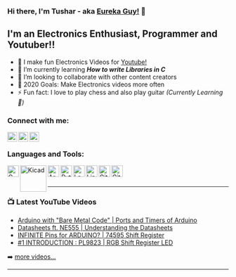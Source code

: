 ### Hi there, I'm Tushar - aka [Eureka Guy!][youtube] 👋

## I'm an Electronics Enthusiast, Programmer and Youtuber!!

- 🔭 I make fun Electronics Videos for [Youtube!][youtube]
- 🌱 I’m currently learning ***How to write Libraries in C***
- 👯 I’m looking to collaborate with other content creators
- 🥅 2020 Goals: Make Electronics videos more often
- ⚡ Fun fact: I love to play chess and also play guitar *(Currently Learning🤣)*

### Connect with me:

[<img align="left" alt="EurekaGuy | YouTube" width="22px" src="https://cdn.jsdelivr.net/npm/simple-icons@v3/icons/youtube.svg" />][youtube]
[<img align="left" alt="EurekaGuy | LinkedIn" width="22px" src="https://cdn.jsdelivr.net/npm/simple-icons@v3/icons/linkedin.svg" />][linkedin]
[<img align="left" alt="EurekaGuy | Instagram" width="22px" src="https://cdn.jsdelivr.net/npm/simple-icons@v3/icons/instagram.svg" />][instagram]

</br>

### Languages and Tools:

<img align="left" alt="C Programming" width="26px" src="https://cdn.jsdelivr.net/npm/simple-icons@3.12.0/icons/c.svg" />
<img align="left" alt="Kicad" width="60px" src="https://kicad-info.s3.dualstack.us-west-2.amazonaws.com/original/2X/f/fda85df3f53b860aac03fba28d4ec25f2abd5f07.svg" />
<img align="left" alt="Arduino" width="26px" src="https://cdn.jsdelivr.net/npm/simple-icons@3.12.0/icons/arduino.svg" />
<img align="left" alt="Python" width="26px" src="https://cdn.jsdelivr.net/npm/simple-icons@3.12.0/icons/python.svg" />
<img align="left" alt="LabView" width="26px" src="https://cdn.jsdelivr.net/npm/simple-icons@3.12.0/icons/labview.svg" />
<img align="left" alt="Linux" width="26px" src="https://cdn.jsdelivr.net/npm/simple-icons@3.12.0/icons/linux.svg" />
<img align="left" alt="Git" width="26px" src="https://cdn.jsdelivr.net/npm/simple-icons@3.12.0/icons/git.svg" />
<img align="left" alt="Github" width="26px" src="https://cdn.jsdelivr.net/npm/simple-icons@3.12.0/icons/github.svg" />

</br>
</br>

---

### 📺 Latest YouTube Videos

<!-- YOUTUBE:START -->
- [Arduino with "Bare Metal Code" | Ports and Timers of Arduino](https://www.youtube.com/watch?v=t9xKb1dsuQg)
- [Datasheets ft. NE555 | Understanding the Datasheets](https://www.youtube.com/watch?v=cdezaMsIoXo)
- [INFINITE Pins for ARDUINO?  |  74595 Shift Register](https://www.youtube.com/watch?v=9ovMEo1bTps)
- [#1 INTRODUCTION : PL9823 | RGB Shift Register LED](https://www.youtube.com/watch?v=ZQ9-FnPuWd4)
<!-- YOUTUBE:END -->

➡️ [more videos...][youtube]

---

[youtube]: https://www.youtube.com/channel/UCu7SAylZELIQkBLu6gLazLA
[instagram]: https://instagram.com/eureka_guy
[linkedin]: https://linkedin.com/in/tusharshiralkar
